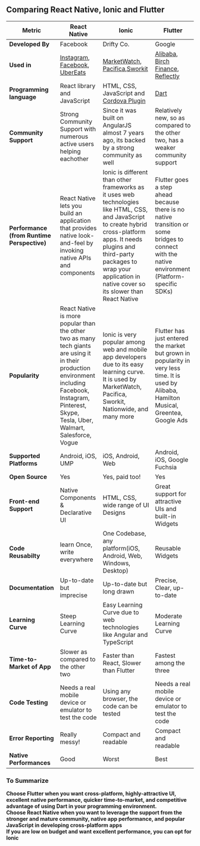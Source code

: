## Comparing React Native, Ionic and Flutter

|Metric| React Native  |     Ionic     |     Flutter     |
|------| ------------- | ------------- |-----------------|
| **Developed By** | Facebook | Drifty Co.  | Google  |
| **Used in**  | [Instagram](https://www.instagram.com/), [Facebook](https://www.facebook.com/), [UberEats](https://www.ubereats.com/) |  [MarketWatch](https://www.marketwatch.com/), [Pacifica](https://www.pacificacompanies.co.in/),[Sworkit](https://sworkit.com/)  | [Alibaba](https://www.alibaba.com/?src=sem_ggl&cmpgn=8652583628&adgrp=88567885882&fditm=&tgt=kwd-14739453&locintrst=&locphyscl=9040199&mtchtyp=e&ntwrk=g&device=c&dvcmdl=&creative=406886227602&plcmnt=&plcmntcat=&p1=&p2=&aceid=&position=&gclid=CjwKCAjwwYP2BRBGEiwAkoBpAre5FTQpdiA5E2bTIXZYY3BhUuGaht4Fta1rMnaHEY7y6gWTIQ_uFRoCmcAQAvD_BwE), [Birch Finance](https://birchfinance.com/), [Reflectly](https://reflectly.app/) |
| **Programming language** |  React library and JavaScript  | HTML, CSS, JavaScript and [Cordova Plugin](https://github.com/ionic-team/cordova-plugin-ionic)  | [Dart](https://dart.dev/)  |
| **Community Support**  | Strong Community Support with numerous active users helping eachother  | Since it was built on AngularJS almost 7 years ago, its backed by a strong community as well |  Relatively new, so as compared to the other two, has a weaker community support |
| **Performance (from Runtime Perspective)**| React Native lets you build an application that provides native look-and-feel by invoking native APIs and components |    Ionic is different than other frameworks as it uses web technologies like HTML, CSS, and JavaScript to create hybrid cross-platform apps. It needs plugins and third-party packages to wrap your application in native cover so its slower than React Native |  Flutter goes a step ahead because there is no native transition or some bridges to connect with the native environment (Platform-specific SDKs)  |
| **Popularity**  | React Native is more popular than the other two as many tech giants are using it in their production environment including Facebook, Instagram, Pinterest, Skype, Tesla, Uber, Walmart, Salesforce, Vogue | Ionic is very popular among web and mobile app developers due to its easy learning curve. It is used by MarketWatch, Pacifica, Sworkit, Nationwide, and many more | Flutter has just entered the market but grown in popularity in very less time. It is used by Alibaba, Hamilton Musical, Greentea, Google Ads  | 
| **Supported Platforms** | Android, iOS, UMP | iOS, Android, Web  | Android, iOS, Google Fuchsia  |
| **Open Source** | Yes | Yes, paid too! | Yes |
| **Front-end Support** | Native Components & Declarative UI  | HTML, CSS, wide range of UI Designs | Great support for attractive UIs and built-in Widgets |
| **Code Reusabilty** | learn Once, write everywhere  | One Codebase, any platform(iOS, Android, Web, Windows, Desktop)  | Reusable Widgets  |
|**Documentation**| Up-to-date but imprecise  |   Up-to-date but long drawn | Precise, Clear, up-to-date  |
| **Learning Curve**  | Steep Learning Curve |  Easy Learning Curve due to web technologies like Angular and TypeScript | Moderate Learning Curve |
|**Time-to-Market of App**| Slower as compared to the other two | Faster than React, Slower than Flutter | Fastest among the three |
|**Code Testing**|  Needs a real mobile device or emulator to test the code | Using any browser, the code can be tested | Needs a real mobile device or emulator to test the code   |
|**Error Reporting**| Really messy! | Compact and readable  | Compact and readable  |
| **Native Performances**  |  Good  | Worst | Best  | 

### To Summarize

**Choose Flutter when you want cross-platform, highly-attractive UI, excellent native performance, quicker time-to-market, and competitive advantage of using Dart in your programming environment.<br>
Choose React Native when you want to leverage the support from the stronger and mature community, native app performance, and popular JavaScript in developing cross-platform apps<br>
If you are low on budget and want excellent performance, you can opt for Ionic**


